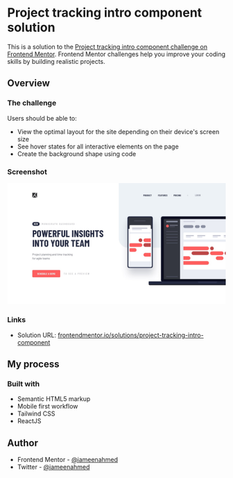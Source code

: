 # Project tracking intro component solution

This is a solution to the [Project tracking intro component challenge on Frontend Mentor](https://www.frontendmentor.io/challenges/project-tracking-intro-component-5d289097500fcb331a67d80e). Frontend Mentor challenges help you improve your coding skills by building realistic projects.

## Overview

### The challenge

Users should be able to:

- View the optimal layout for the site depending on their device's screen size
- See hover states for all interactive elements on the page
- Create the background shape using code

### Screenshot

![Desktop Design](./design/desktop-design.jpg)

### Links

- Solution URL: [frontendmentor.io/solutions/project-tracking-intro-component](https://www.frontendmentor.io/solutions/project-tracking-intro-component-using-reactjs-Xnv7dBFnN-)

## My process

### Built with

- Semantic HTML5 markup
- Mobile first workflow
- Tailwind CSS
- ReactJS

## Author

- Frontend Mentor - [@iameenahmed](https://www.frontendmentor.io/profile/iameenahmed)
- Twitter - [@iameenahmed](https://www.twitter.com/iameenahmed)
